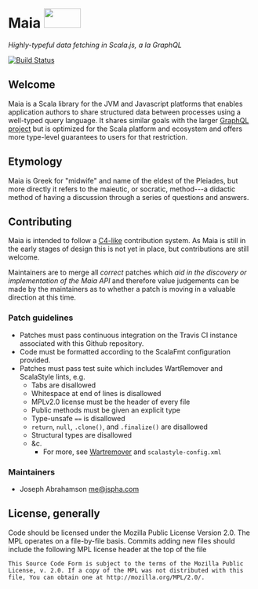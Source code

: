 
# Maia <img src="../master/docs/logos/maia.png?raw=true" width="75" height="40">

*Highly-typeful data fetching in Scala.js, a la GraphQL*

[![Build
Status](https://travis-ci.org/tel/scala-maia.svg?branch=master)](https://travis-ci.org/tel/scala-maia)

## Welcome

Maia is a Scala library for the JVM and Javascript platforms that enables
application authors to share structured data between processes using a
well-typed query language. It shares similar goals with the larger [GraphQL
project](http://graphql.org/) but is optimized for the Scala platform and
ecosystem and offers more type-level guarantees to users for that restriction.

## Etymology

Maia is Greek for "midwife" and name of the eldest of the Pleiades, but more
directly it refers to the maieutic, or socratic, method---a didactic method of
having a discussion through a series of questions and answers.

## Contributing

Maia is intended to follow a [C4-like](https://rfc.zeromq.org/spec:42/C4/)
contribution system. As Maia is still in the early stages of design this is not
yet in place, but contributions are still welcome.

Maintainers are to merge all _correct_ patches which _aid in the discovery or
implementation of the Maia API_ and therefore value judgements can be made by
the maintainers as to whether a patch is moving in a valuable direction at this
time.

### Patch guidelines

- Patches must pass continuous integration on the Travis CI instance associated
  with this Github repository.
- Code must be formatted according to the ScalaFmt configuration provided.
- Patches must pass test suite which includes WartRemover and ScalaStyle lints,
  e.g.
  - Tabs are disallowed
  - Whitespace at end of lines is disallowed
  - MPLv2.0 license must be the header of every file
  - Public methods must be given an explicit type
  - Type-unsafe `==` is disallowed
  - `return`, `null`, `.clone()`, and `.finalize()` are disallowed
  - Structural types are disallowed
  - &c.
    - For more, see [Wartremover](https://github.com/wartremover/wartremover)
      and `scalastyle-config.xml`

### Maintainers

- Joseph Abrahamson <me@jspha.com>

## License, generally

Code should be licensed under the Mozilla Public License Version 2.0.  The MPL
operates on a file-by-file basis. Commits adding new files should include the
following MPL license header at the top of the file

    This Source Code Form is subject to the terms of the Mozilla Public
    License, v. 2.0. If a copy of the MPL was not distributed with this
    file, You can obtain one at http://mozilla.org/MPL/2.0/.

